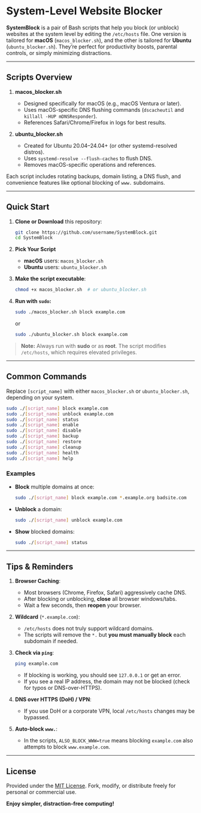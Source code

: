 # System-Level Website Blocker

**SystemBlock** is a pair of Bash scripts that help you block (or unblock) websites at the system level by editing the `/etc/hosts` file. One version is tailored for **macOS** (`macos_blocker.sh`), and the other is tailored for **Ubuntu** (`ubuntu_blocker.sh`). They’re perfect for productivity boosts, parental controls, or simply minimizing distractions.

---

## Scripts Overview

1. **macos_blocker.sh**  
   - Designed specifically for macOS (e.g., macOS Ventura or later).  
   - Uses macOS-specific DNS flushing commands (`dscacheutil` and `killall -HUP mDNSResponder`).  
   - References Safari/Chrome/Firefox in logs for best results.

2. **ubuntu_blocker.sh**  
   - Created for Ubuntu 20.04–24.04+ (or other systemd-resolved distros).  
   - Uses `systemd-resolve --flush-caches` to flush DNS.  
   - Removes macOS-specific operations and references.

Each script includes rotating backups, domain listing, a DNS flush, and convenience features like optional blocking of `www.` subdomains.

---

## Quick Start

1. **Clone or Download** this repository:
   ```bash
   git clone https://github.com/username/SystemBlock.git
   cd SystemBlock
   ```

2. **Pick Your Script**  
   - **macOS** users: `macos_blocker.sh`  
   - **Ubuntu** users: `ubuntu_blocker.sh`

3. **Make the script executable**:
   ```bash
   chmod +x macos_blocker.sh  # or ubuntu_blocker.sh
   ```

4. **Run with `sudo`:**
   ```bash
   sudo ./macos_blocker.sh block example.com
   ```
   or
   ```bash
   sudo ./ubuntu_blocker.sh block example.com
   ```

> **Note:** Always run with **sudo** or as **root**. The script modifies `/etc/hosts`, which requires elevated privileges.

---

## Common Commands

Replace `[script_name]` with either `macos_blocker.sh` or `ubuntu_blocker.sh`, depending on your system.

```bash
sudo ./[script_name] block example.com
sudo ./[script_name] unblock example.com
sudo ./[script_name] status
sudo ./[script_name] enable
sudo ./[script_name] disable
sudo ./[script_name] backup
sudo ./[script_name] restore
sudo ./[script_name] cleanup
sudo ./[script_name] health
sudo ./[script_name] help
```

### Examples

- **Block** multiple domains at once:  
  ```bash
  sudo ./[script_name] block example.com *.example.org badsite.com
  ```
- **Unblock** a domain:  
  ```bash
  sudo ./[script_name] unblock example.com
  ```
- **Show** blocked domains:  
  ```bash
  sudo ./[script_name] status
  ```

---

## Tips & Reminders

1. **Browser Caching**:  
   - Most browsers (Chrome, Firefox, Safari) aggressively cache DNS.  
   - After blocking or unblocking, **close** all browser windows/tabs.  
   - Wait a few seconds, then **reopen** your browser.

2. **Wildcard** (`*.example.com`):  
   - `/etc/hosts` does not truly support wildcard domains.  
   - The scripts will remove the `*.` but **you must manually block** each subdomain if needed.

3. **Check via `ping`**:
   ```bash
   ping example.com
   ```
   - If blocking is working, you should see `127.0.0.1` or get an error.  
   - If you see a real IP address, the domain may not be blocked (check for typos or DNS-over-HTTPS).

4. **DNS over HTTPS (DoH) / VPN**:
   - If you use DoH or a corporate VPN, local `/etc/hosts` changes may be bypassed.

5. **Auto-block `www.`**:
   - In the scripts, `ALSO_BLOCK_WWW=true` means blocking `example.com` also attempts to block `www.example.com`.

---

## License

Provided under the [MIT License](LICENSE). Fork, modify, or distribute freely for personal or commercial use.

**Enjoy simpler, distraction-free computing!**
